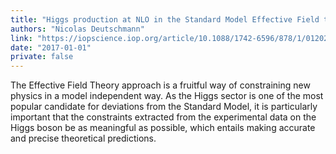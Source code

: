 ```yaml
---
title: "Higgs production at NLO in the Standard Model Effective Field theory"
authors: "Nicolas Deutschmann"
link: "https://iopscience.iop.org/article/10.1088/1742-6596/878/1/012020/meta"
date: "2017-01-01"
private: false
---
```


The Effective Field Theory approach is a fruitful way of constraining new physics in a model independent way. As the Higgs sector is one of the most popular candidate for deviations from the Standard Model, it is particularly important that the constraints extracted from the experimental data on the Higgs boson be as meaningful as possible, which entails making accurate and precise theoretical predictions.
